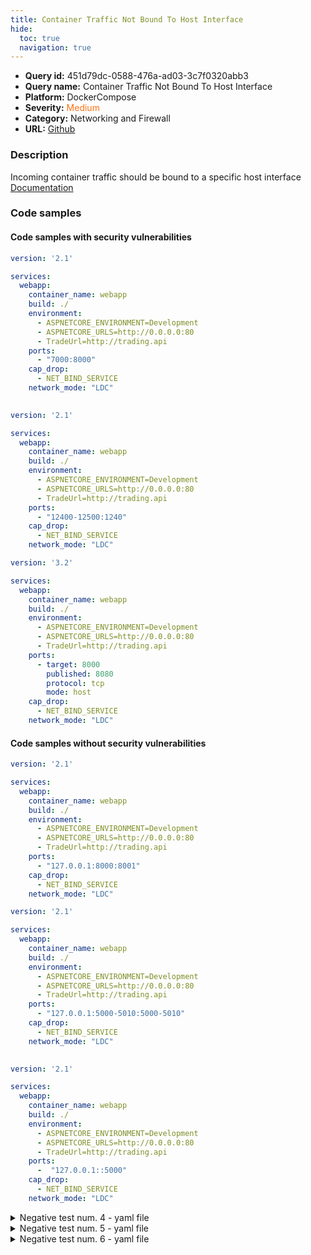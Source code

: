 ```yaml
---
title: Container Traffic Not Bound To Host Interface
hide:
  toc: true
  navigation: true
---
```


<style>
  .highlight .hll {
    background-color: #ff171742;
  }
  .md-content {
    max-width: 1100px;
    margin: 0 auto;
  }
</style>

-   **Query id:** 451d79dc-0588-476a-ad03-3c7f0320abb3
-   **Query name:** Container Traffic Not Bound To Host Interface
-   **Platform:** DockerCompose
-   **Severity:** <span style="color:#ff7213">Medium</span>
-   **Category:** Networking and Firewall
-   **URL:** [Github](https://github.com/Checkmarx/kics/tree/master/assets/queries/dockerCompose/container_traffic_not_bound_to_host_interface)

### Description
Incoming container traffic should be bound to a specific host interface<br>
[Documentation](https://docs.docker.com/compose/compose-file/compose-file-v3/#ports)

### Code samples
#### Code samples with security vulnerabilities
```yaml title="Positive test num. 1 - yaml file" hl_lines="11"
version: '2.1'

services:
  webapp:
    container_name: webapp
    build: ./
    environment:
      - ASPNETCORE_ENVIRONMENT=Development
      - ASPNETCORE_URLS=http://0.0.0.0:80
      - TradeUrl=http://trading.api
    ports:
      - "7000:8000"
    cap_drop:
      - NET_BIND_SERVICE
    network_mode: "LDC"
   
```
```yaml title="Positive test num. 2 - yaml file" hl_lines="11"
version: '2.1'

services:
  webapp:
    container_name: webapp
    build: ./
    environment:
      - ASPNETCORE_ENVIRONMENT=Development
      - ASPNETCORE_URLS=http://0.0.0.0:80
      - TradeUrl=http://trading.api
    ports:
      - "12400-12500:1240"
    cap_drop:
      - NET_BIND_SERVICE
    network_mode: "LDC"

```
```yaml title="Positive test num. 3 - yaml file" hl_lines="11"
version: '3.2'

services:
  webapp:
    container_name: webapp
    build: ./
    environment:
      - ASPNETCORE_ENVIRONMENT=Development
      - ASPNETCORE_URLS=http://0.0.0.0:80
      - TradeUrl=http://trading.api
    ports:
      - target: 8000
        published: 8080
        protocol: tcp
        mode: host
    cap_drop:
      - NET_BIND_SERVICE
    network_mode: "LDC"

```


#### Code samples without security vulnerabilities
```yaml title="Negative test num. 1 - yaml file"
version: '2.1'

services:
  webapp:
    container_name: webapp
    build: ./
    environment:
      - ASPNETCORE_ENVIRONMENT=Development
      - ASPNETCORE_URLS=http://0.0.0.0:80
      - TradeUrl=http://trading.api
    ports:
      - "127.0.0.1:8000:8001"
    cap_drop:
      - NET_BIND_SERVICE
    network_mode: "LDC"

```
```yaml title="Negative test num. 2 - yaml file"
version: '2.1'

services:
  webapp:
    container_name: webapp
    build: ./
    environment:
      - ASPNETCORE_ENVIRONMENT=Development
      - ASPNETCORE_URLS=http://0.0.0.0:80
      - TradeUrl=http://trading.api
    ports:
      - "127.0.0.1:5000-5010:5000-5010"
    cap_drop:
      - NET_BIND_SERVICE
    network_mode: "LDC"
  
```
```yaml title="Negative test num. 3 - yaml file"
version: '2.1'

services:
  webapp:
    container_name: webapp
    build: ./
    environment:
      - ASPNETCORE_ENVIRONMENT=Development
      - ASPNETCORE_URLS=http://0.0.0.0:80
      - TradeUrl=http://trading.api
    ports:
      -  "127.0.0.1::5000"
    cap_drop:
      - NET_BIND_SERVICE
    network_mode: "LDC"

```
<details><summary>Negative test num. 4 - yaml file</summary>

```yaml
version: '3.2'

services:
  webapp:
    container_name: webapp
    build: ./
    environment:
      - ASPNETCORE_ENVIRONMENT=Development
      - ASPNETCORE_URLS=http://0.0.0.0:80
      - TradeUrl=http://trading.api
    ports:
      - target: 8000
        published: 127.0.0.1:8080
        protocol: tcp
        mode: host
    cap_drop:
      - NET_BIND_SERVICE
    network_mode: "LDC"

```
</details>
<details><summary>Negative test num. 5 - yaml file</summary>

```yaml
version: '3.2'

services:
  webapp:
    container_name: webapp
    build: ./
    environment:
      - ASPNETCORE_ENVIRONMENT=Development
      - ASPNETCORE_URLS=http://0.0.0.0:80
      - TradeUrl=http://trading.api
    ports:
      - target: 8000
        published: 127.0.0.1:8080-8090
        protocol: tcp
        mode: host
    cap_drop:
      - NET_BIND_SERVICE
    network_mode: "LDC"

```
</details>
<details><summary>Negative test num. 6 - yaml file</summary>

```yaml
version: '3.2'

services:
  webapp:
    container_name: webapp
    build: ./
    environment:
      - ASPNETCORE_ENVIRONMENT=Development
      - ASPNETCORE_URLS=http://0.0.0.0:80
      - TradeUrl=http://trading.api
    ports:
      - target: 8000
        published: 127.0.0.1
        protocol: tcp
        mode: host
    cap_drop:
      - NET_BIND_SERVICE
    network_mode: "LDC"

```
</details>
